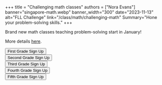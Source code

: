 +++
title = "Challenging math classes"
authors = ["Nora Evans"]
banner="singapore-math.webp"
banner_width="300"
date="2023-11-13"
alt="FLL Challenge"
link="/class/math/challenging-math"
Summary="Hone your problem-solving skills."
+++

<div class="container">
    <div class="row">
        <div class="col-10">
            Brand new math classes teaching problem-solving start in January!
            <p>More details <a href="/class/math/challenging-math">here</a>.</p>
        </div>
    </div>
    <div class="row">
        <div class="col"><a href="https://winter-24-first-grade.cheddarup.com"><button class="button-8" role="button">First Grade Sign Up</button></a></div>
        <div class="col"><a href="https://winter-24-second-grade.cheddarup.com"><button class="button-8" role="button">Second Grade Sign Up</button></a></div>
        <div class="col"><a href="https://winter-24-third-grade.cheddarup.com"><button class="button-8" role="button">Third Grade Sign Up</button></a></div>
        <div class="col"><a href="https://winter-24-fourth-grade.cheddarup.com"><button class="button-8" role="button">Fourth Grade Sign Up</button></a></div>
        <div class="col"><a href="https://winter-24-fifth-grade.cheddarup.com"><button class="button-8" role="button">Fifth Grade Sign Up</button></a></div>
    </div>
</div>